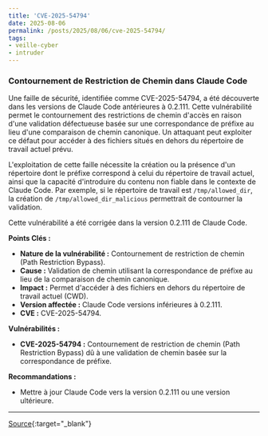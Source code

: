 ```yaml
---
title: 'CVE-2025-54794'
date: 2025-08-06
permalink: /posts/2025/08/06/cve-2025-54794/
tags:
- veille-cyber
- intruder
---
```

### Contournement de Restriction de Chemin dans Claude Code

Une faille de sécurité, identifiée comme CVE-2025-54794, a été découverte dans les versions de Claude Code antérieures à 0.2.111. Cette vulnérabilité permet le contournement des restrictions de chemin d'accès en raison d'une validation défectueuse basée sur une correspondance de préfixe au lieu d'une comparaison de chemin canonique. Un attaquant peut exploiter ce défaut pour accéder à des fichiers situés en dehors du répertoire de travail actuel prévu.

L'exploitation de cette faille nécessite la création ou la présence d'un répertoire dont le préfixe correspond à celui du répertoire de travail actuel, ainsi que la capacité d'introduire du contenu non fiable dans le contexte de Claude Code. Par exemple, si le répertoire de travail est `/tmp/allowed_dir`, la création de `/tmp/allowed_dir_malicious` permettrait de contourner la validation.

Cette vulnérabilité a été corrigée dans la version 0.2.111 de Claude Code.

**Points Clés :**

*   **Nature de la vulnérabilité :** Contournement de restriction de chemin (Path Restriction Bypass).
*   **Cause :** Validation de chemin utilisant la correspondance de préfixe au lieu de la comparaison de chemin canonique.
*   **Impact :** Permet d'accéder à des fichiers en dehors du répertoire de travail actuel (CWD).
*   **Version affectée :** Claude Code versions inférieures à 0.2.111.
*   **CVE :** CVE-2025-54794.

**Vulnérabilités :**

*   **CVE-2025-54794 :** Contournement de restriction de chemin (Path Restriction Bypass) dû à une validation de chemin basée sur la correspondance de préfixe.

**Recommandations :**

*   Mettre à jour Claude Code vers la version 0.2.111 ou une version ultérieure.

---
[Source](https://cvemon.intruder.io/cves/CVE-2025-54794){:target="_blank"}
